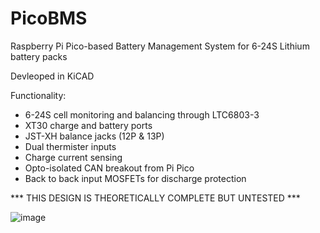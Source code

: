 # PicoBMS
Raspberry Pi Pico-based Battery Management System for 6-24S Lithium battery packs

Devleoped in KiCAD

Functionality:
- 6-24S cell monitoring and balancing through LTC6803-3
- XT30 charge and battery ports
- JST-XH balance jacks (12P & 13P)
- Dual thermister inputs
- Charge current sensing
- Opto-isolated CAN breakout from Pi Pico
- Back to back input MOSFETs for discharge protection

*** THIS DESIGN IS THEORETICALLY COMPLETE BUT UNTESTED ***

![image](https://github.com/SwarleyAUS/PicoBMS/assets/52816180/9a5638c5-4359-4398-8ae4-b3b54bcd7027)
